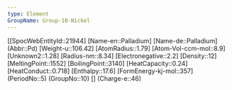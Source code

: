 ```yaml
---
type: Element
GroupName: Group-10-Nickel
---
```

[[SpocWebEntityId::21944]
[Name-en::Palladium]
[Name-de::Palladium]
(Abbr::Pd)
[Weight-u::106.42]
[AtomRadius::1.79]
[Atom-Vol-ccm-mol::8.9]
[Unknown2::1.28]
[Radius-nm::8.34]
[Electronegative::2.2]
[Density::12]
[MeltingPoint::1552]
[BoilingPoint::3140]
[HeatCapacity::0.24]
[HeatConduct::0.718]
[Enthalpy::17.6]
[FormEnergy-kj-mol::357]
(PeriodNo::5)
(GroupNo::10)
[]
(Charge-e::46)

